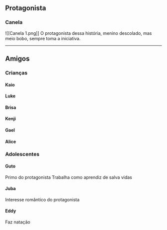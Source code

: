 

## Protagonista

### Canela
![[Canela 1.png]]
O protagonista dessa história, menino descolado, mas meio bobo, sempre toma a iniciativa.

---
## Amigos

### Crianças

#### Kaio


#### Luke


#### Brisa


#### Kenji


#### Gael


#### Alice


### Adolescentes

#### Guto 
Primo do protagonista
Trabalha como aprendiz de salva vidas

#### Juba
Interesse romântico do protagonista

#### Eddy
Faz natação






